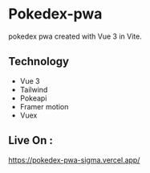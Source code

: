 # Pokedex-pwa

pokedex pwa created with Vue 3 in Vite.

## Technology

- Vue 3
- Tailwind
- Pokeapi
- Framer motion
- Vuex

## Live On :
https://pokedex-pwa-sigma.vercel.app/

<!-- ## Project Setup

```sh
npm install
```

### Compile and Hot-Reload for Development

```sh
npm run dev
```

### Compile and Minify for Production

```sh
npm run build
``` -->
